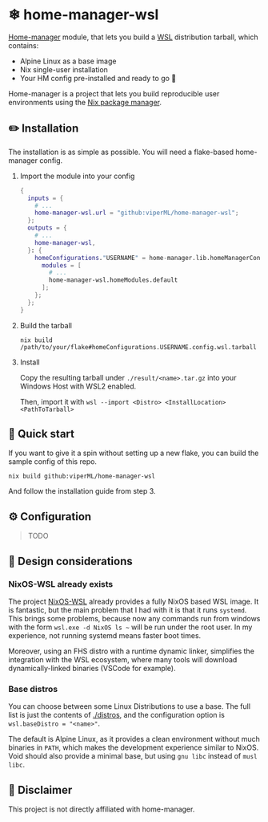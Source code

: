 # ❄ home-manager-wsl

[Home-manager](https://github.com/nix-community/home-manager) module, that lets you build a [WSL](https://docs.microsoft.com/en-us/windows/wsl/about) distribution tarball, which contains:

- Alpine Linux as a base image
- Nix single-user installation
- Your HM config pre-installed and ready to go 🚀

Home-manager is a project that lets you build reproducible user environments using the [Nix package manager](https://nixos.org/).

## ✏️ Installation

The installation is as simple as possible. You will need a flake-based home-manager config.

1. Import the module into your config
    ```nix
    {
      inputs = {
        # ...
        home-manager-wsl.url = "github:viperML/home-manager-wsl";
      };
      outputs = {
        # ...
        home-manager-wsl,
      }: {
        homeConfigurations."USERNAME" = home-manager.lib.homeManagerConfiguration {
          modules = [
            # ...
            home-manager-wsl.homeModules.default
          ];
        };
      };
    }
    ```

2. Build the tarball

    ```console
    nix build /path/to/your/flake#homeConfigurations.USERNAME.config.wsl.tarball
    ```

3. Install

    Copy the resulting tarball under `./result/<name>.tar.gz` into your Windows Host with WSL2 enabled.

    Then, import it with `wsl --import <Distro> <InstallLocation> <PathToTarball>`


## 💨 Quick start

If you want to give it a spin without setting up a new flake, you can build the sample config of this repo.

```console
nix build github:viperML/home-manager-wsl
```

And follow the installation guide from step 3.


## ⚙️ Configuration

> TODO

## 📐 Design considerations

### NixOS-WSL already exists

The project [NixOS-WSL](https://github.com/nix-community/NixOS-WSL) already provides a fully NixOS based WSL image. It is fantastic, but the main problem that I had with it is that it runs `systemd`. This brings some problems, because now any commands run from windows with the form `wsl.exe -d NixOS ls ~` will be run under the root user. In my experience, not running systemd means faster boot times.

Moreover, using an FHS distro with a runtime dynamic linker, simplifies the integration with the WSL ecosystem, where many tools will download dynamically-linked binaries (VSCode for example).


### Base distros

You can choose between some Linux Distributions to use a base. The full list is just the contents of [./distros](./distros/), and the configuration option is `wsl.baseDistro = "<name>"`.

The default is Alpine Linux, as it provides a clean environment without much binaries in `PATH`, which makes the development experience similar to NixOS. Void should also provide a minimal base, but using `gnu libc` instead of `musl libc`.


## 📄 Disclaimer

This project is not directly affiliated with home-manager.
